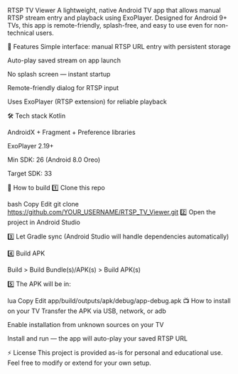 RTSP TV Viewer
A lightweight, native Android TV app that allows manual RTSP stream entry and playback using ExoPlayer. Designed for Android 9+ TVs, this app is remote-friendly, splash-free, and easy to use even for non-technical users.

🎯 Features
Simple interface: manual RTSP URL entry with persistent storage

Auto-play saved stream on app launch

No splash screen — instant startup

Remote-friendly dialog for RTSP input

Uses ExoPlayer (RTSP extension) for reliable playback

🛠 Tech stack
Kotlin

AndroidX + Fragment + Preference libraries

ExoPlayer 2.19+

Min SDK: 26 (Android 8.0 Oreo)

Target SDK: 33

🚀 How to build
1️⃣ Clone this repo

bash
Copy
Edit
git clone https://github.com/YOUR_USERNAME/RTSP_TV_Viewer.git
2️⃣ Open the project in Android Studio

3️⃣ Let Gradle sync (Android Studio will handle dependencies automatically)

4️⃣ Build APK

Build > Build Bundle(s)/APK(s) > Build APK(s)

5️⃣ The APK will be in:

lua
Copy
Edit
app/build/outputs/apk/debug/app-debug.apk
📺 How to install on your TV
Transfer the APK via USB, network, or adb

Enable installation from unknown sources on your TV

Install and run — the app will auto-play your saved RTSP URL

⚡ License
This project is provided as-is for personal and educational use. Feel free to modify or extend for your own setup.
